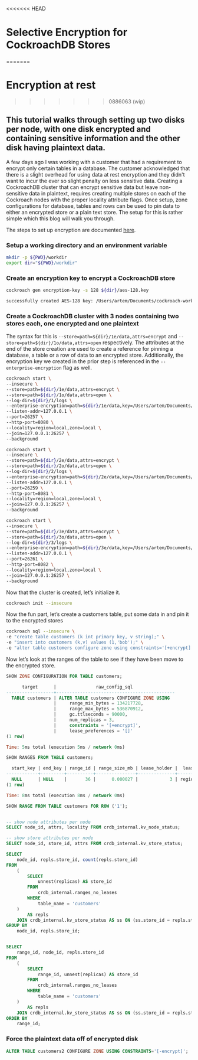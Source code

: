 <<<<<<< HEAD
# Selective Encryption for CockroachDB Stores
=======
# Encryption at rest
>>>>>>> 0886063 (wip)

## This tutorial walks through setting up two disks per node, with one disk encrypted and containing sensitive information and the other disk having plaintext data.

A few days ago I was working with a customer that had a requirement to encrypt only certain tables in a database. The customer acknowledged that there is a slight overhead for using data at rest encryption and they didn't want to incur the ever so slight penalty on less sensitive data. Creating a CockroachDB cluster that can encrypt sensitive data but leave non-sensitive data in plaintext, requires creating multiple stores on each of the Cockroach nodes with the proper locality attribute flags. Once setup, zone configurations for database, tables and rows can be used to pin data to either an encrypted store or a plain text store. The setup for this is rather simple which this blog will walk you through.

The steps to set up encryption are documented [here](https://www.cockroachlabs.com/docs/v21.1/encryption.html).

### Setup a working directory and an environment variable

```bash
mkdir -p ${PWD}/workdir
export dir="${PWD}/workdir"
```

### Create an encryption key to encrypt a CockroachDB store

```bash
cockroach gen encryption-key -s 128 ${dir}/aes-128.key
```

```bash
successfully created AES-128 key: /Users/artem/Documents/cockroach-work/cockroach-demo/workdir/aes-128.key
```

### Create a CockroachDB cluster with 3 nodes containing two stores each, one encrypted and one plaintext

The syntax for this is `--store=path=${dir}/1e/data,attrs=encrypt` and `--store=path=${dir}/1o/data,attrs=open` respectively. The attributes at the end of the store creation are used to create a reference for pinning a database, a table or a row of data to an encrypted store. Additionally, the encryption key we created in the prior step is referenced in the `--enterprise-encryption` flag as well.

```bash
cockroach start \
--insecure \
--store=path=${dir}/1e/data,attrs=encrypt \
--store=path=${dir}/1o/data,attrs=open \
--log-dir=${dir}/1/logs \
--enterprise-encryption=path=${dir}/1e/data,key=/Users/artem/Documents/cockroach-work/cockroach-demo/workdir/aes-128.key,old-key=plain \
--listen-addr=127.0.0.1 \
--port=26257 \
--http-port=8080 \
--locality=region=local,zone=local \
--join=127.0.0.1:26257 \
--background

cockroach start \
--insecure \
--store=path=${dir}/2e/data,attrs=encrypt \
--store=path=${dir}/2o/data,attrs=open \
--log-dir=${dir}/2/logs \
--enterprise-encryption=path=${dir}/2e/data,key=/Users/artem/Documents/cockroach-work/cockroach-demo/workdir/aes-128.key,old-key=plain \
--listen-addr=127.0.0.1 \
--port=26259 \
--http-port=8081 \
--locality=region=local,zone=local \
--join=127.0.0.1:26257 \
--background

cockroach start \
--insecure \
--store=path=${dir}/3e/data,attrs=encrypt \
--store=path=${dir}/3o/data,attrs=open \
--log-dir=${dir}/3/logs \
--enterprise-encryption=path=${dir}/3e/data,key=/Users/artem/Documents/cockroach-work/cockroach-demo/workdir/aes-128.key,old-key=plain \
--listen-addr=127.0.0.1 \
--port=26261 \
--http-port=8082 \
--locality=region=local,zone=local \
--join=127.0.0.1:26257 \
--background
```

Now that the cluster is created, let’s initialize it.

```bash
cockroach init --insecure
```

Now the fun part, let’s create a customers table, put some data in and pin it to the encrypted stores

```bash
cockroach sql --insecure \
-e "create table customers (k int primary key, v string);" \
-e "insert into customers (k,v) values (1,'bob');" \
-e "alter table customers configure zone using constraints='[+encrypt]';"
```

Now let’s look at the ranges of the table to see if they have been move to the encrypted store.

```sql
SHOW ZONE CONFIGURATION FOR TABLE customers;
```

```sql
      target      |               raw_config_sql
------------------+---------------------------------------------
  TABLE customers | ALTER TABLE customers CONFIGURE ZONE USING
                  |     range_min_bytes = 134217728,
                  |     range_max_bytes = 536870912,
                  |     gc.ttlseconds = 90000,
                  |     num_replicas = 3,
                  |     constraints = '[+encrypt]',
                  |     lease_preferences = '[]'
(1 row)

Time: 5ms total (execution 5ms / network 0ms)
```

```sql
SHOW RANGES FROM TABLE customers;
```

```sql
  start_key | end_key | range_id | range_size_mb | lease_holder |  lease_holder_locality  | replicas |                               replica_localities
------------+---------+----------+---------------+--------------+-------------------------+----------+----------------------------------------------------------------------------------
  NULL      | NULL    |       36 |      0.000027 |            3 | region=local,zone=local | {1,3,5}  | {"region=local,zone=local","region=local,zone=local","region=local,zone=local"}
(1 row)

Time: 8ms total (execution 8ms / network 0ms)
```

```sql
SHOW RANGE FROM TABLE customers FOR ROW ('1');
```

```sql

-- show node attributes per node
SELECT node_id, attrs, locality FROM crdb_internal.kv_node_status;

-- show store attributes per node
SELECT node_id, store_id, attrs FROM crdb_internal.kv_store_status;

SELECT
	node_id, repls.store_id, count(repls.store_id)
FROM
	(
		SELECT
			unnest(replicas) AS store_id
		FROM
			crdb_internal.ranges_no_leases
		WHERE
			table_name = 'customers'
	)
		AS repls
	JOIN crdb_internal.kv_store_status AS ss ON (ss.store_id = repls.store_id)
GROUP BY
	node_id, repls.store_id;


SELECT
	range_id, node_id, repls.store_id
FROM
	(
		SELECT
			range_id, unnest(replicas) AS store_id
		FROM
			crdb_internal.ranges_no_leases
		WHERE
			table_name = 'customers'
	)
		AS repls
	JOIN crdb_internal.kv_store_status AS ss ON (ss.store_id = repls.store_id)
ORDER BY
	range_id;
```

### Force the plaintext data off of encrypted disk

```sql
ALTER TABLE customers2 CONFIGURE ZONE USING CONSTRAINTS='[-encrypt]';
```
